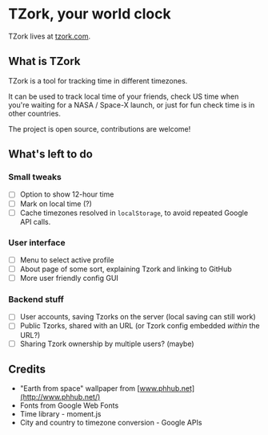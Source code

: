# TZork, your world clock

TZork lives at [tzork.com](http://tzork.com).

## What is TZork

TZork is a tool for tracking time in different timezones.

It can be used to track local time of your friends, check US time when you're
waiting for a NASA / Space-X launch, or just for fun check time is in other countries.

The project is open source, contributions are welcome!

## What's left to do

### Small tweaks

- [ ] Option to show 12-hour time
- [ ] Mark on local time (?)
- [ ] Cache timezones resolved in `localStorage`, to avoid repeated Google API calls.

### User interface

- [ ] Menu to select active profile
- [ ] About page of some sort, explaining Tzork and linking to GitHub
- [ ] More user friendly config GUI

### Backend stuff

- [ ] User accounts, saving Tzorks on the server (local saving can still work)
- [ ] Public Tzorks, shared with an URL (or Tzork config embedded *within* the URL?)
- [ ] Sharing Tzork ownership by multiple users? (maybe)

## Credits

- "Earth from space" wallpaper from [www.phhub.net](http://www.phhub.net/)
- Fonts from Google Web Fonts
- Time library - moment.js
- City and country to timezone conversion - Google APIs

